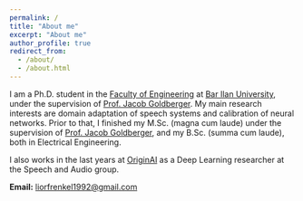 ```yaml
---
permalink: /
title: "About me"
excerpt: "About me"
author_profile: true
redirect_from: 
  - /about/
  - /about.html
---
```


I am a Ph.D. student in the [Faculty of Engineering](https://engineering.biu.ac.il/en) at [Bar Ilan University](https://www.biu.ac.il/en), under the supervision of [Prof. Jacob Goldberger](http://www.eng.biu.ac.il/goldbej/). My main research interests are domain adaptation of speech systems and calibration of neural networks. Prior to that, I finished my M.Sc. (magna cum laude) under the supervision of [Prof. Jacob Goldberger](http://www.eng.biu.ac.il/goldbej/), and my B.Sc. (summa cum laude), both in Electrical Engineering.

I also works in the last years at [OriginAI](https://il.linkedin.com/company/originai) as a Deep Learning researcher at the Speech and Audio group.

**Email:** liorfrenkel1992@gmail.com


